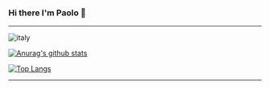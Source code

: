 ### Hi there I'm Paolo 👋
---

![italy](https://img.shields.io/badge/from-italy-blue)

[![Anurag's github stats](https://github-readme-stats-swart-psi.vercel.app/api?username=PaoloFrancesco-Marino&show_icons=true&hide=contribs,issues)](https://github.com/PaoloFrancesco-Marino/github-readme-stats)

[![Top Langs](https://github-readme-stats.vercel.app/api/top-langs/?username=PaoloFrancesco-Marino&layout=compact)](https://github.com/PaoloFrancesco-Marino/github-readme-stats)

---

<!--
**PaoloFrancesco-Marino/PaoloFrancesco-Marino** is a ✨ _special_ ✨ repository because its `README.md` (this file) appears on your GitHub profile.

Here are some ideas to get you started:

- 🔭 I’m currently working on ...
- 🌱 I’m currently learning ...
- 👯 I’m looking to collaborate on ...
- 🤔 I’m looking for help with ...
- 💬 Ask me about ...
- 📫 How to reach me: ...
- 😄 Pronouns: ...
- ⚡ Fun fact: ...
-->
